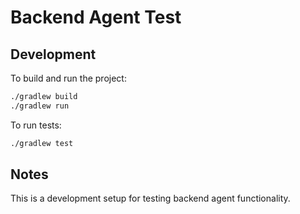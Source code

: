 # Backend Agent Test

## Development

To build and run the project:

```bash
./gradlew build
./gradlew run
```

To run tests:

```bash
./gradlew test
```

## Notes

This is a development setup for testing backend agent functionality.